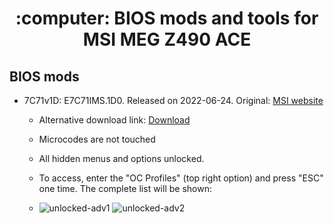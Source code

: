 <h1 align="center" >:computer: BIOS mods and tools for MSI MEG Z490 ACE</h1>

## BIOS mods

- 7C71v1D: E7C71IMS.1D0. Released on 2022-06-24. Original: [MSI website](https://www.msi.com/Motherboard/MEG-Z490-ACE/support#bios)
  - Alternative download link: [Download](https://drive.google.com/file/d/1GYQ3eSfV9s62aA5qn08OU8_NsCsGcziw/view?usp=sharing)
  - Microcodes are not touched
  - All hidden menus and options unlocked.
  - To access, enter the "OC Profiles" (top right option) and press "ESC" one time. The complete list will be shown:

  - ![unlocked-adv1](https://user-images.githubusercontent.com/55766834/182792487-736f6676-e9ca-4224-955a-c1ea77466879.png) ![unlocked-adv2](https://user-images.githubusercontent.com/55766834/182792506-9f47303f-4d85-4a0f-93c4-5edc507c7118.png)
